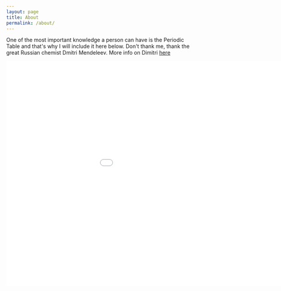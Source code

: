 ```yaml
---
layout: page
title: About
permalink: /about/
---
```


One of the most important knowledge a person can have is the Periodic Table and that's why I will include it here below.
Don't thank me, thank the great Russian chemist Dmitri Mendeleev. More info on Dimitri [here](https://en.wikipedia.org/wiki/Dmitri_Mendeleev)

<embed 
       type="text/html" 
       src="../assets/html/periodic.html"
       width="1100"
       height="600"
       >


